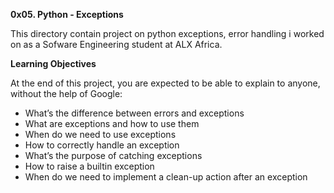 **0x05. Python - Exceptions**

This directory contain project on python exceptions, error handling i worked on as a Sofware Engineering student at ALX Africa.

**Learning Objectives**

At the end of this project, you are expected to be able to explain to anyone, without the help of Google:

* What’s the difference between errors and exceptions
* What are exceptions and how to use them
* When do we need to use exceptions
* How to correctly handle an exception
* What’s the purpose of catching exceptions
* How to raise a builtin exception
* When do we need to implement a clean-up action after an exception
